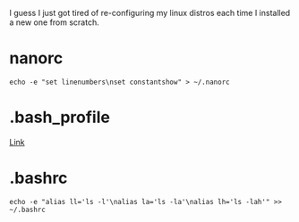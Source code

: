 I guess I just got tired of re-configuring my linux distros each time I installed a new one from scratch.

# nanorc

```
echo -e "set linenumbers\nset constantshow" > ~/.nanorc
```

# .bash_profile

[Link](https://github.com/Blyzz616/.bash_profile)

# .bashrc

```
echo -e "alias ll='ls -l'\nalias la='ls -la'\nalias lh='ls -lah'" >> ~/.bashrc
```
